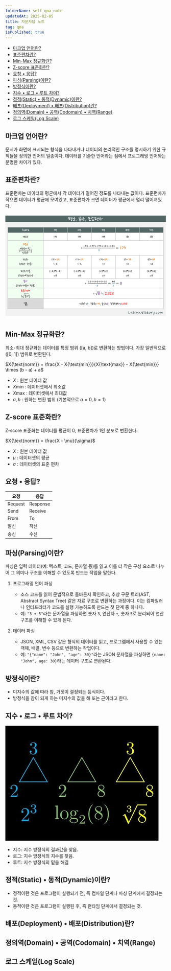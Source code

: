 ```yaml
---
folderName: self_qna_note
updatedAt: 2025-02-05
title: 자문자답 노트
tag: qna
isPublished: true
---
```


- [마크업 언어란?](#마크업-언어란)
- [표준편차란?](#표준편차란)
- [Min-Max 정규화란?](#min-max-정규화란)
- [Z-score 표준화란?](#z-score-표준화란)
- [요청 • 응답?](#요청--응답)
- [파싱(Parsing)이란?](#파싱parsing이란)
- [방정식이란?](#방정식이란)
- [지수 • 로그 • 루트 차이?](#지수--로그--루트-차이)
- [정적(Static) • 동적(Dynamic)이란?](#정적static--동적dynamic이란)
- [배포(Deployment) • 배포(Distribution)란?](#배포deployment--배포distribution란)
- [정의역(Domain) • 공역(Codomain) • 치역(Range)](#정의역domain--공역codomain--치역range)
- [로그 스케일(Log Scale)](#로그-스케일log-scale)

## 마크업 언어란?

문서가 화면에 표시되는 형식을 나타내거나 데이터의 논리적인 구조를 명시하기 위한 규칙들을 정의한 언어의 일종이다. 데이터를 기술한 언어라는 점에서 프로그래밍 언어와는 분명한 차이가 있다.

## 표준편차란?

표준편차는 데이터의 평균에서 각 데이터가 떨어진 정도를 나타내는 값이다. 표준편차가 작으면 데이터가 평균에 모여있고, 표준편차가 크면 데이터가 평균에서 멀리 떨어져있다.

![img](images/standard_deviation.png)

## Min-Max 정규화란?

최소-최대 정규화는 데이터를 특정 범위 \([a, b]\)로 변환하는 방법이다. 가장 일반적으로 \([0, 1]\) 범위로 변환된다.

$X{\text{norm}} = \frac{X - X{\text{min}}}{X{\text{max}} - X{\text{min}}} \times (b - a) + a$

- $X$ : 원본 데이터 값
- $X{\text{min}}$ : 데이터셋에서 최소값
- $X{\text{max}}$ : 데이터셋에서 최대값
- $a, b$ : 원하는 변환 범위 (기본적으로 $a=0, b=1$)

## Z-score 표준화란?

Z-score 표준화는 데이터를 평균이 0, 표준편차가 1인 분포로 변환한다.

$X{\text{norm}} = \frac{X - \mu}{\sigma}$

- $X$ : 원본 데이터 값
- $\mu$ : 데이터셋의 평균
- $\sigma$ : 데이터셋의 표준 편차

## 요청 • 응답?

| 요청    | 응답     |
| ------- | -------- |
| Request | Response |
| Send    | Receive  |
| From    | To       |
| 발신    | 착신     |
| 송신    | 수신     |

## 파싱(Parsing)이란?

파싱은 입력 데이터(예: 텍스트, 코드, 문자열 등)를 읽고 이를 더 작은 구성 요소로 나누어 그 의미나 구조를 이해할 수 있도록 만드는 작업을 말한다.

1. 프로그래밍 언어 파싱

   - 소스 코드를 읽어 문법적으로 올바른지 확인하고, 추상 구문 트리(AST, Abstract Syntax Tree) 같은 자료 구조로 변환하는 과정이다. 이는 컴파일러나 인터프리터가 코드를 실행 가능하도록 만드는 첫 단계 중 하나다.
   - 예: `"3 + 5"`라는 문자열을 파싱하면 숫자 `3`, 연산자 `+`, 숫자 `5`로 분리되어 연산 구조를 이해할 수 있게 된다.

2. 데이터 파싱

   - JSON, XML, CSV 같은 형식의 데이터를 읽고, 프로그램에서 사용할 수 있는 객체, 배열, 변수 등으로 변환하는 작업이다.
   - 예: `"{"name": "John", "age": 30}"`라는 JSON 문자열을 파싱하면 `{name: "John", age: 30}`라는 데이터 구조로 변환된다.

## 방정식이란?

- 미지수의 값에 따라 참, 거짓이 결정되는 등식이다.
- 방정식을 참이 되게 하는 미지수의 값을 해 또는 근이라고 한다.

## 지수 • 로그 • 루트 차이?

![img](images/triangle_of_power.png)

- 지수: 지수 방정식의 결과값을 찾음.
- 로그: 지수 방정식의 지수를 찾음.
- 루트: 지수 방정식의 밑을 해결

## 정적(Static) • 동적(Dynamic)이란?

- 정적이란 것은 프로그램이 실행되기 전, 즉 컴파일 단계나 파싱 단계에서 결정되는 것.
- 동적이란 것은 프로그램이 실행된 후, 즉 런타임 단계에서 결정되는 것.

## 배포(Deployment) • 배포(Distribution)란?

## 정의역(Domain) • 공역(Codomain) • 치역(Range)

## 로그 스케일(Log Scale)
